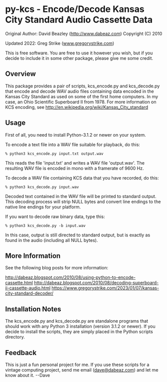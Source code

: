 
# py-kcs - Encode/Decode Kansas City Standard Audio Cassette Data

Original Author: David Beazley (http://www.dabeaz.com)
Copyright (C) 2010

Updated 2022: Greg Strike (www.gregorystrike.com)


This is free software. You are free to use it however you wish, but if you
decide to include it in some other package, please give me some credit.

## Overview
This package provides a pair of scripts, kcs_encode.py and kcs_decode.py
that encode and decode WAV audio files containing data encoded in the
Kansas City Standard as used on some of the first home computers.  In my
case, an Ohio Scientific Superboard II from 1978.  For more information
on KCS encoding, see http://en.wikipedia.org/wiki/Kansas_City_standard

## Usage
First of all, you need to install Python-3.1.2 or newer on your system.

To encode a text file into a WAV file suitable for playback, do this:

    % python3 kcs_encode.py input.txt output.wav

This reads the file 'input.txt' and writes a WAV file 'output.wav'. The
resulting WAV file is encoded in mono with a framerate of 9600 Hz.

To decode a WAV file containing KCS data that you have recorded, do
this:

    % python3 kcs_decode.py input.wav

Decoded text contained in the WAV file will be printed to standard
output.  This decoding process will strip NULL bytes and convert 
line endings to the native line endings for your platform.

If you want to decode raw binary data, type this:

    % python3 kcs_decode.py -b input.wav

In this case, output is still directed to standard output, but
is exactly as found in the audio (including all NULL bytes).

## More Information
See the following blog posts for more information:

http://dabeaz.blogspot.com/2010/08/using-python-to-encode-cassette.html
http://dabeaz.blogspot.com/2010/08/decoding-superboard-ii-cassette-audio.html
https://www.gregorystrike.com/2023/01/07/kansas-city-standard-decoder/

Installation Notes
-------------------
The kcs_encode.py and kcs_decode.py are standalone programs that
should work with any Python 3 installation (version 3.1.2 or newer).
If you decide to install the scripts, they are simply placed
in the Python scripts directory.

Feedback
--------
This is just a fun personal project for me. If you use these scripts
for a vintage computing project, send me email (dave@dabeaz.com) and
let me know about it.  --Dave
